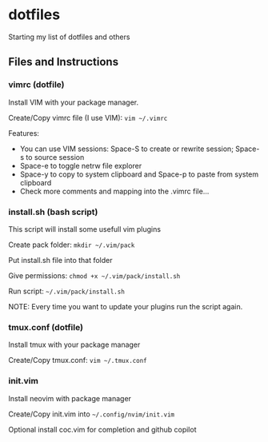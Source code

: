 # dotfiles

Starting my list of dotfiles and others

## Files and Instructions

### vimrc (dotfile)

Install VIM with your package manager.

Create/Copy vimrc file (I use VIM): `vim ~/.vimrc`

Features:
- You can use VIM sessions: Space-S to create or rewrite session; Space-s to source session
- Space-e to toggle netrw file explorer
- Space-y to copy to system clipboard and Space-p to paste from system clipboard
- Check more comments and mapping into the .vimrc file...

### install.sh (bash script)

This script will install some usefull vim plugins

Create pack folder: `mkdir ~/.vim/pack`

Put install.sh file into that folder

Give permissions: `chmod +x ~/.vim/pack/install.sh`

Run script: `~/.vim/pack/install.sh`

NOTE: Every time you want to update your plugins run the script again.

### tmux.conf (dotfile)

Install tmux with your package manager

Create/Copy tmux.conf: `vim ~/.tmux.conf`

### init.vim

Install neovim with package manager

Create/Copy init.vim into `~/.config/nvim/init.vim`

Optional install coc.vim for completion and github copilot
